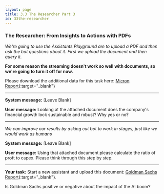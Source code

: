 ```yaml
---
layout: page
title: 3.3 The Researcher Part 3
id: 33the-researcher
---
```


### The Researcher: From Insights to Actions with PDFs

*We're going to use the Assistants Playground are to upload a PDF and then ask the bot questions about it. First we upload the document and then query it.*

**For some reason the streaming doesn't work so well with documents, so we're going to turn it off for now.**

Please download the additional data for this task here: [Micron Report](../../files/Micron%20Technology,%20Inc.%20Reports%20Results%20for%20the%20Fourth%20Quarter%20and%20Full%20Year%20of%20Fiscal%202024.pdf){:target="_blank"}

-------------

**System message:** [Leave Blank]

**User message:** Looking at the attached document does the company's financial growth look sustainable and robust? Why yes or no?

--------------

*We can improve our results by asking out bot to work in stages, just like we would work as humans*

**System message:** [Leave Blank]

**User message:** Using that attached document please calculate the ratio of proft to capex. Please think through this step by step.

--------------

**Your task:** Start a new assistant and upload this document: [Goldman Sachs Report](../../files/Goldman%20Sach%20AI%20Report%202024.pdf){:target="_blank"}. 

Is Goldman Sachs positive or negative about the impact of the AI boom? 
